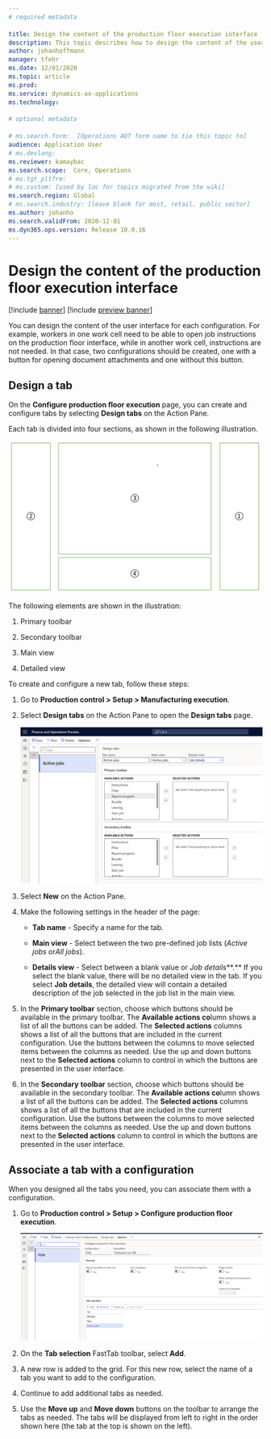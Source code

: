 ```yaml
---
# required metadata

title: Design the content of the production floor execution interface
description: This topic describes how to design the content of the user interface for each configuration.
author: johanhoffmann
manager: tfehr
ms.date: 12/01/2020
ms.topic: article
ms.prod: 
ms.service: dynamics-ax-applications
ms.technology: 

# optional metadata

# ms.search.form:  [Operations AOT form name to tie this topic to]
audience: Application User
# ms.devlang: 
ms.reviewer: kamaybac
ms.search.scope:  Core, Operations
# ms.tgt_pltfrm: 
# ms.custom: [used by loc for topics migrated from the wiki]
ms.search.region: Global
# ms.search.industry: [leave blank for most, retail, public sector]
ms.author: johanho
ms.search.validFrom: 2020-12-01
ms.dyn365.ops.version: Release 10.0.16
---
```


# Design the content of the production floor execution interface

[!include [banner](../includes/banner.md)]
[!include [preview banner](../includes/preview-banner.md)]

You can design the content of the user interface for each configuration. For example, workers in one work cell need to be able to open job instructions on the production floor interface, while in another work cell, instructions are not needed. In that case, two configurations should be created, one with a button for opening document attachments and one without this button.

## Design a tab

On the **Configure production floor execution** page, you can create and configure tabs by selecting **Design tabs** on the Action Pane.

Each tab is divided into four sections, as shown in the following illustration.

![Tab layout](media/pfe-tab-layout.png "Tab layout")

The following elements are shown in the illustration:

1.  Primary toolbar

2.  Secondary toolbar

3.  Main view

4.  Detailed view

To create and configure a new tab, follow these steps:

1.  Go to **Production control &gt; Setup &gt; Manufacturing execution**.

2.  Select **Design tabs** on the Action Pane to open the **Design tabs** page.

    ![The Design tabs page](media/pfe-design-tabs.png "The Design tabs page")

3.  Select **New** on the Action Pane.

4.  Make the following settings in the header of the page:

    - **Tab name** - Specify a name for the tab.

    - **Main view** - Select between the two pre-defined job lists (*Active jobs* or*All jobs*).

    - **Details view** - Select between a blank value or *Job details***.** If you select the blank value, there will be no detailed view in the tab. If you select **Job details**, the detailed view will contain a detailed description of the job selected in the job list in the main view.

5.  In the **Primary toolbar** section, choose which buttons should be available in the primary toolbar. The **Available actions co**lumn shows a list of all the buttons can be added. The **Selected actions** columns shows a list of all the buttons that are included in the current configuration. Use the buttons between the columns to move selected items between the columns as needed. Use the up and down buttons next to the **Selected actions** column to control in which the buttons are presented in the user interface.

6.  In the **Secondary** **toolbar** section, choose which buttons should be available in the secondary toolbar. The **Available actions co**lumn shows a list of all the buttons can be added. The **Selected actions** columns shows a list of all the buttons that are included in the current configuration. Use the buttons between the columns to move selected items between the columns as needed. Use the up and down buttons next to the **Selected actions** column to control in which the buttons are presented in the user interface.

## Associate a tab with a configuration

When you designed all the tabs you need, you can associate them with a configuration.

1.  Go to **Production control &gt; Setup &gt; Configure production floor execution**.

    ![Configure production floor execution](media/pfe-config-prod-floor-execution.png "Configure production floor execution")

2.  On the **Tab selection** FastTab toolbar, select **Add**.

3.  A new row is added to the grid. For this new row, select the name of a tab you want to add to the configuration.

4.  Continue to add additional tabs as needed.

5.  Use the **Move up** and **Move down** buttons on the toolbar to arrange the tabs as needed. The tabs will be displayed from left to right in the order shown here (the tab at the top is shown on the left).


